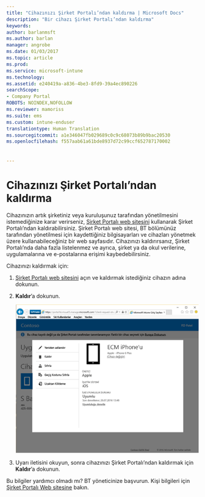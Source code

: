 ```yaml
---
title: "Cihazınızı Şirket Portalı’ndan kaldırma | Microsoft Docs"
description: "Bir cihazı Şirket Portalı’ndan kaldırma"
keywords: 
author: barlanmsft
ms.author: barlan
manager: angrobe
ms.date: 01/03/2017
ms.topic: article
ms.prod: 
ms.service: microsoft-intune
ms.technology: 
ms.assetid: e240419a-a836-4be3-8fd9-39a4ec890226
searchScope:
- Company Portal
ROBOTS: NOINDEX,NOFOLLOW
ms.reviewer: mamoriss
ms.suite: ems
ms.custom: intune-enduser
translationtype: Human Translation
ms.sourcegitcommit: a1e346047fb029689c0c9c68073b89b9bac20530
ms.openlocfilehash: f557aab61a61bde8937d72c99ccf652787170002


---
```


# <a name="remove-your-device-from-the-company-portal"></a>Cihazınızı Şirket Portalı’ndan kaldırma

Cihazınızın artık şirketiniz veya kuruluşunuz tarafından yönetilmesini istemediğinize karar verirseniz, [Şirket Portalı web sitesini](http://portal.manage.microsoft.com) kullanarak Şirket Portalı’ndan kaldırabilirsiniz. Şirket Portalı web sitesi, BT bölümünüz tarafından yönetilmesi için kaydettiğiniz bilgisayarları ve cihazları yönetmek üzere kullanabileceğiniz bir web sayfasıdır. Cihazınızı kaldırırsanız, Şirket Portalı’nda daha fazla listelenmez ve ayrıca, şirket ya da okul verilerine, uygulamalarına ve e-postalarına erişimi kaybedebilirsiniz.

Cihazınızı kaldırmak için:

1.  [Şirket Portalı web sitesini](http://portal.manage.microsoft.com) açın ve kaldırmak istediğiniz cihazın adına dokunun.

2.  **Kaldır**’a dokunun.

    ![Şirket Portalı web sitesinde cihaz kaldırma seçeneği](./media/iwp-screen-with-all-options.png)

3. Uyarı iletisini okuyun, sonra cihazınızı Şirket Portalı’ndan kaldırmak için **Kaldır**’a dokunun.

Bu bilgiler yardımcı olmadı mı? BT yöneticinize başvurun. Kişi bilgileri için [Şirket Portalı Web sitesine](http://portal.manage.microsoft.com) bakın.



<!--HONumber=Jan17_HO1-->


